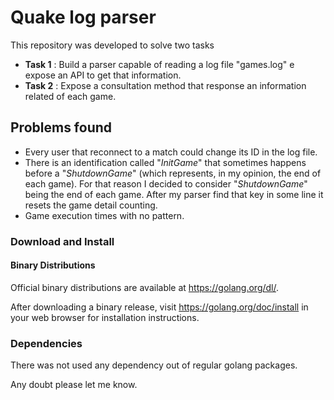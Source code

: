 # Quake log parser

This repository was developed to solve two tasks

 - **Task 1** : Build a parser capable of reading a log file "games.log" e expose an API to get that information.
- **Task 2** : Expose a consultation method that response an information related of each game.

## Problems found

 - Every user that reconnect to a match could change its ID in the log file.
- There is an identification called "*InitGame*" that sometimes happens before a "*ShutdownGame*" (which represents, in my opinion, the end of each game). For that reason I decided to consider  "*ShutdownGame*" being the end of each game. After my parser find that key in some line it resets the game detail counting.
- Game execution times with no pattern.

### Download and Install

#### Binary Distributions

Official binary distributions are available at https://golang.org/dl/.

After downloading a binary release, visit https://golang.org/doc/install in your web browser for installation
instructions.

### Dependencies

There was not used any dependency out of regular golang packages.


Any doubt please let me know.